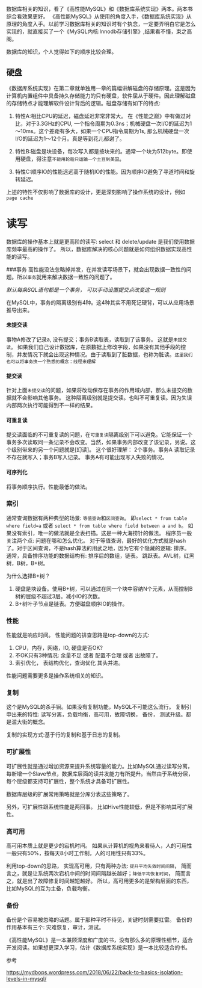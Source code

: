 数据库相关的知识，看了《高性能MySQL》和《数据库系统实现》两本。两本书综合看效果更好。 《高性能MySQL》从使用的角度入手，《数据库系统实现》从原理的角度入手。以前学习数据库相关的知识时有个执念，一定要弄明白它是怎么实现的，就直接买了一个《MySQL内核:Innodb存储引擎》,结果看不懂，束之高阁。

数据库的知识，个人觉得如下的顺序比较合理。

## 硬盘

《数据库系统实现》在第二章就单独用一章的篇幅讲解磁盘的存储原理。这是因为计算机内置组件中具备持久存储能力的只有硬盘，软件屈从于硬件。因此理解磁盘的存储特点才能理解软件设计背后的逻辑。磁盘存储有如下的特点:

1. 特性A:相比CPU的延迟，磁盘延迟非常非常大。 在《性能之巅》中有做过对比，对于3.3GHz的CPU, 一个指令周期为0.3ns；机械硬盘一次I/O的延迟为1～10ms。这个差距有多大，如果一个CPU指令周期为1s, 那么机械硬盘一次I/O的延迟为1～12个月。真是等到花儿都谢了。

2. 特性B:磁盘是块设备，每次写入都是按块来的。通常一个块为512byte。即使用硬盘，得注意`不能用轮船只运输一个土豆到美国`。

3. 特性C:顺序IO的性能远远高于随机IO的性能。因为顺序IO避免了寻道时间和旋转延迟。


上述的特性不仅影响了数据库的设计，更是深刻影响了操作系统的设计，例如`page cache`


# 读写

数据库的操作基本上就是更高阶的读写: select 和 delete/update 是我们使用数据库频率最高的操作了。 所以，数据库解决的核心问题就是如何组织数据实现高性能的读写。 

###事务
高性能没法忽略掉并发，在并发读写场景下，就会出现数据一致性的问题。所以`事务`就用来解决数据一致性的问题了。

*默认每条SQL语句都是一个事务， 可以手动设置提交点改变这一规则*

在MySQL中，事务的隔离级别有4种。这4种其实不用死记硬背，可以从应用场景推导出来。

#### 未提交读

事物A修改了记录a, 没有提交；事务B读取表，读取到了该事务。 这就是`未提交读`。 如果我们自己设计数据库，在原数据上修改字段，如果没有其他手段的控制，并发情况下就会出现这种情况。由于读取到了脏数据，也称为脏读。`这里我们也可以将事务换一个熟悉的概念：线程来理解`

#### 提交读

针对上面`未提交读`的问题，如果将改动保存在事务的作用域内部，那么未提交的数据就不会影响其他事务。 这种隔离级别就是提交读。也叫不可重复读。因为失误内部两次执行可能得到不一样的结果。 

#### 可重复读

提交读面临的不可重复读的问题，在`可重复读`隔离级别下可以避免。它能保证一个事务多次读取同一条记录不会改变。当然，如果事务内部改变了该记录，另说。这个级别带来的另一个问题就是[幻读]。 这个很好理解： 2个事务。事务A 读取记录不存在就写入；事务B写入记录。 事务A有可能出现写入失败的情况。

#### 可序列化

将事务顺序执行。性能最低的做法。


### 索引

通常查询数据有两种典型的场景: `等值查询`和`区间查询`。 即`select * from table where field=a` 或者 `select * from table where field between a and b`。 如果没有索引，唯一的做法就是全表扫描。这是一种大海捞针的做法。 程序员一般关注两个点: 问题在哪和怎么优化。 对于等值查询，最好的优化方式就是hash了。对于区间查询，不是hash算法的用武之地，因为它有个隐藏的逻辑: 排序。 通常，具备排序功能的数据结构有: 排序后的数组，链表。 跳跃表。AVL树，红黑树，B树，B+树。

为什么选择B+树？

1. 硬盘是块设备。使用B+树，可以通过在同一个块中容纳N个元素，从而控制B树的层级不超过3层。减小IO的次数。
2. B+树叶子节点是链表。方便磁盘顺序IO的操作。


### 性能

性能就是响应时间。 性能问题的排查思路是top-down的方式:
1. CPU，内存，网络，IO, 硬盘是否OK?
2. 不OK只有3种情况: 余量不足 或者 配置不合理 或者 出故障了。
3. 索引优化， 表结构优化，查询优化 其头并进。

性能问题需要更多是操作系统相关的知识。

### 复制

这个是MySQL的杀手锏。如果没有复制功能，MySQL不可能这么流行。 复制引申出来的特性: 读写分离，负载均衡，高可用，故障切换， 备份， 测试升级。都是滥大街的概念。

复制的实现方式:基于行的复制和基于日志的复制。

### 可扩展性

可扩展性就是通过增加资源来提升系统容量的能力。比如MySQL通过读写分离，每新增一个Slave节点，数据库层面的读并发能力有所提升。当然由于系统分层，每个层级都支持可扩展性，整个系统才具备可扩展性。 

数据库层级的扩展常用策略就是分库分表这些策略了。

另外，可扩展性跟系统性能是两回事。 比如Hive性能较低，但是不影响其可扩展性。

### 高可用

高可用本质上就是更少的宕机时间。 如果从计算机的视角来看待人，人的可用性一般只有50%，按每天8小时工作制，人的可用性只有33%。 

利用top-down的思路， 实现高可用，只有两种办法: `提升平均失效时间间隔`， 简而言之，就是让系统两次宕机中间的时间间隔越长越好；`降低平均恢复时间`， 简而言之，就是出了故障修复时间越短越好。  所以，高可用更多的是架构层面的东西， 比如MySQL的互为主备，负载均衡。


### 备份

备份是个容易被忽略的话题。属于那种平时不待见，关键时刻需要扛雷。 备份的作用基本有三个: 灾难恢复，审计，测试。


《高性能MySQL》是一本兼顾深度和广度的书，没有那么多的原理性细节，适合开发阅读。如果想更深入学习，估计《数据库系统实现》是一本比较适合的书。




参考

https://mydbops.wordpress.com/2018/06/22/back-to-basics-isolation-levels-in-mysql/

